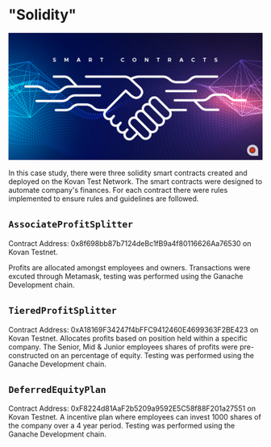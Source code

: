 # "Solidity"

![contract](https://github.com/HendersonRichardK/Solidity/blob/master/Images/SmartContracts.png)

In this case study, there were three solidity smart contracts created and deployed on the Kovan Test Network. The smart contracts were designed to automate company's finances. For each contract there were rules implemented to ensure rules and guidelines are followed. 

## `AssociateProfitSplitter` 

Contract Address: 0x8f698bb87b7124deBc1fB9a4f80116626Aa76530 on Kovan Testnet.

Profits are allocated amongst employees and owners. Transactions were excuted through Metamask, testing was performed using the Ganache Development chain. 

## `TieredProfitSplitter` 

Contract Address:  0xA18169F34247f4bFFC9412460E4699363F2BE423 on Kovan Testnet. 
Allocates profits based on position held within a specific company. The Senior, Mid & Junior employees shares of profits were pre-constructed on an percentage of equity. Testing was performed using the Ganache Development chain. 

## `DeferredEquityPlan` 

Contract Address:  0xF8224d81AaF2b5209a9592E5C58f88F201a27551 on Kovan Testnet. 
A incentive plan where employees can invest 1000 shares of the company over a 4 year period. Testing was performed using the Ganache Development chain. 

